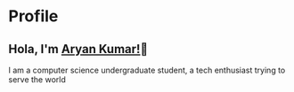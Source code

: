 # Profile
## Hola, I'm [Aryan Kumar!](https://ayushsingh22.github.io/portfolio/)👋
I am a computer science undergraduate student, a tech enthusiast trying to serve the world




